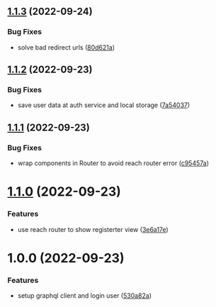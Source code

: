 ## [1.1.3](https://github.com/Insta-Graph/micro-frontend-login/compare/v1.1.2...v1.1.3) (2022-09-24)


### Bug Fixes

* solve bad redirect urls ([80d621a](https://github.com/Insta-Graph/micro-frontend-login/commit/80d621a8395dcd34e5142654fa2c69f3730312e7))

## [1.1.2](https://github.com/Insta-Graph/micro-frontend-login/compare/v1.1.1...v1.1.2) (2022-09-23)


### Bug Fixes

* save user data at auth service and local storage ([7a54037](https://github.com/Insta-Graph/micro-frontend-login/commit/7a54037cd719f46caa41b86f4d19d82d161be79c))

## [1.1.1](https://github.com/Insta-Graph/micro-frontend-login/compare/v1.1.0...v1.1.1) (2022-09-23)


### Bug Fixes

* wrap components in Router to avoid reach router error ([c95457a](https://github.com/Insta-Graph/micro-frontend-login/commit/c95457a1da574adb530a4159caa1e21f7306d918))

# [1.1.0](https://github.com/Insta-Graph/micro-frontend-login/compare/v1.0.0...v1.1.0) (2022-09-23)


### Features

* use reach router to show registerter view ([3e6a17e](https://github.com/Insta-Graph/micro-frontend-login/commit/3e6a17e7192bf470f045e22f1482432b625a535f))

# 1.0.0 (2022-09-23)


### Features

* setup graphql client and login user ([530a82a](https://github.com/Insta-Graph/micro-frontend-login/commit/530a82ab31a60927eec792a21870f71e547dc27f))
